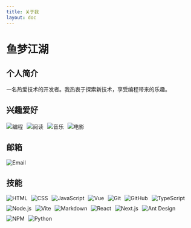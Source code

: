 ```yaml
---
title: 关于我
layout: doc
---
```


<script setup>
</script>

<!-- <br> -->

# 鱼梦江湖 <Badge type="danger" text="YuMeng" />

## 个人简介

一名热爱技术的开发者。我热衷于探索新技术，享受编程带来的乐趣。

## 兴趣爱好

<div style="display: flex; flex-wrap: wrap; gap: 10px; margin: 20px 0;">
  <img src="https://img.shields.io/badge/-编程-2D3748?style=flat&logo=code&logoColor=white" alt="编程">
  <img src="https://img.shields.io/badge/-阅读-805AD5?style=flat&logo=book&logoColor=white" alt="阅读">
  <img src="https://img.shields.io/badge/-音乐-4299E1?style=flat&logo=music&logoColor=white" alt="音乐">
  <img src="https://img.shields.io/badge/-电影-ED64A6?style=flat&logo=film&logoColor=white" alt="电影">
</div>

## 邮箱

![Email](https://img.shields.io/badge/Email-yumengjianghu@outlook.com-blue?style=for-the-badge&logo=gmail&logoColor=white)

## 技能

<div style="display: flex; flex-wrap: wrap; gap: 10px;">
  <img src="https://img.shields.io/badge/-HTML-E34F26?style=flat&logo=html5&logoColor=white" alt="HTML">
  <img src="https://img.shields.io/badge/-CSS-1572B6?style=flat&logo=css3&logoColor=white" alt="CSS">
  <img src="https://img.shields.io/badge/-JavaScript-F7DF1E?style=flat&logo=javascript&logoColor=black" alt="JavaScript">
  <img src="https://img.shields.io/badge/-Vue-4FC08D?style=flat&logo=vue.js&logoColor=white" alt="Vue">
  <img src="https://img.shields.io/badge/-Git-F05032?style=flat&logo=git&logoColor=white" alt="Git">
  <img src="https://img.shields.io/badge/-GitHub-181717?style=flat&logo=github&logoColor=white" alt="GitHub">
  <img src="https://img.shields.io/badge/-TypeScript-3178C6?style=flat&logo=typescript&logoColor=white" alt="TypeScript">
  <img src="https://img.shields.io/badge/-Node.js-339933?style=flat&logo=node.js&logoColor=white" alt="Node.js">
  <img src="https://img.shields.io/badge/-Vite-646CFF?style=flat&logo=vite&logoColor=white" alt="Vite">
  <img src="https://img.shields.io/badge/-Markdown-000000?style=flat&logo=markdown&logoColor=white" alt="Markdown">
  <img src="https://img.shields.io/badge/-React-61DAFB?style=flat&logo=react&logoColor=black" alt="React">
  <img src="https://img.shields.io/badge/-Next.js-000000?style=flat&logo=next.js&logoColor=white" alt="Next.js">
  <img src="https://img.shields.io/badge/-Ant%20Design-0170FE?style=flat&logo=ant-design&logoColor=white" alt="Ant Design">
  <img src="https://img.shields.io/badge/-NPM-CB3837?style=flat&logo=npm&logoColor=white" alt="NPM">
  <img src="https://img.shields.io/badge/-Python-3776AB?style=flat&logo=python&logoColor=white" alt="Python">
</div>




<br>

<Valine/>

<style scoped>

</style>

